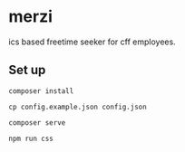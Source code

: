 # merzi

ics based freetime seeker for cff employees.

## Set up

    composer install

    cp config.example.json config.json

    composer serve

    npm run css
